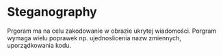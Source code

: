 # Steganography
Prgoram ma na celu zakodowanie w obrazie ukrytej wiadomości. Porgram wymaga wielu poprawek np. ujednoslicenia nazw zmiennych, uporządkowania kodu.
